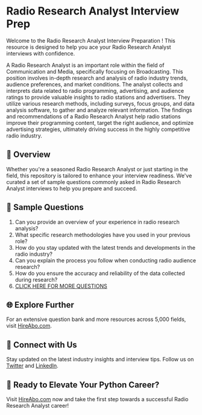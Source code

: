 # Radio Research Analyst Interview Prep

Welcome to the Radio Research Analyst Interview Preparation ! This resource is designed to help you ace your Radio Research Analyst interviews with confidence.

A Radio Research Analyst is an important role within the field of Communication and Media, specifically focusing on Broadcasting. This position involves in-depth research and analysis of radio industry trends, audience preferences, and market conditions. The analyst collects and interprets data related to radio programming, advertising, and audience ratings to provide valuable insights to radio stations and advertisers. They utilize various research methods, including surveys, focus groups, and data analysis software, to gather and analyze relevant information. The findings and recommendations of a Radio Research Analyst help radio stations improve their programming content, target the right audience, and optimize advertising strategies, ultimately driving success in the highly competitive radio industry.

## 🚀 Overview

Whether you're a seasoned Radio Research Analyst or just starting in the field, this repository is tailored to enhance your interview readiness. We've curated a set of sample questions commonly asked in Radio Research Analyst interviews to help you prepare and succeed.

## 📝 Sample Questions

1. Can you provide an overview of your experience in radio research analysis?
2. What specific research methodologies have you used in your previous role?
3. How do you stay updated with the latest trends and developments in the radio industry?
4. Can you explain the process you follow when conducting radio audience research?
5. How do you ensure the accuracy and reliability of the data collected during research?
6. [CLICK HERE FOR MORE QUESTIONS](https://hireabo.com/job/8_2_42/Radio%20Research%20Analyst)

## 🌐 Explore Further

For an extensive question bank and more resources across 5,000 fields, visit [HireAbo.com](https://www.hireabo.com).

## 📱 Connect with Us

Stay updated on the latest industry insights and interview tips. Follow us on [Twitter](https://twitter.com/hireabo) and [LinkedIn](https://www.linkedin.com/in/hire-abo-3609972a8/).

## 🚀 Ready to Elevate Your Python Career?

Visit [HireAbo.com](https://www.hireabo.com) now and take the first step towards a successful Radio Research Analyst career!